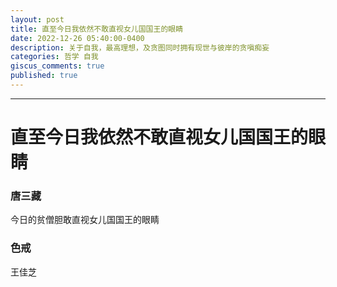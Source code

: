 ```yaml
---
layout: post
title: 直至今日我依然不敢直视女儿国国王的眼睛
date: 2022-12-26 05:40:00-0400
description: 关于自我，最高理想，及贪图同时拥有现世与彼岸的贪嗔痴妄
categories: 哲学 自我
giscus_comments: true
published: true
---
```


---
# 直至今日我依然不敢直视女儿国国王的眼睛
### 唐三藏

今日的贫僧胆敢直视女儿国国王的眼睛

### 色戒
王佳芝
